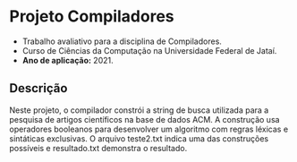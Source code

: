 # Projeto Compiladores

<!---
<h1 align="center">
  <img alt="Keystone-openGL" title="Keystone-Kapers-openGL" src="./enduro-atari.png" width="700"/>
</h1>

Ver como eu referencio os documentos.
-->
- Trabalho avaliativo para a disciplina de Compiladores.
- Curso de Ciências da Computação na Universidade Federal de Jataí.
- <b>Ano de aplicação:</b> 2021.

## Descrição
Neste projeto, o compilador constrói a string de busca utilizada para a pesquisa de artigos científicos na base de dados ACM. A construção usa operadores booleanos para desenvolver um algoritmo com regras léxicas e sintáticas exclusivas. O arquivo teste2.txt indica uma das construções possíveis e resultado.txt demonstra o resultado.
